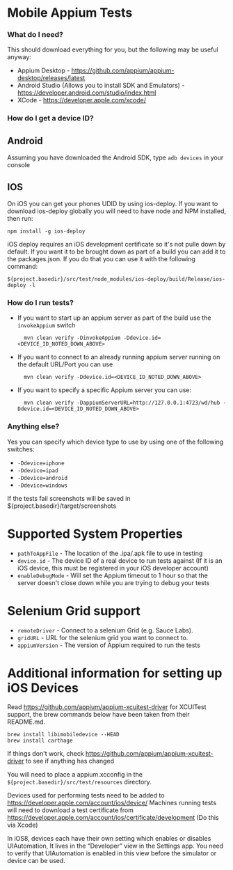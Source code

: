 Mobile Appium Tests
===================

### What do I need?

This should download everything for you, but the following may be useful anyway:

- Appium Desktop - https://github.com/appium/appium-desktop/releases/latest 
- Android Studio (Allows you to install SDK and Emulators) - https://developer.android.com/studio/index.html
- XCode - https://developer.apple.com/xcode/

### How do I get a device ID?

## Android

Assuming you have downloaded the Android SDK, type ```adb devices``` in your console

## IOS

On iOS you can get your phones UDID by using ios-deploy.  If you want to download ios-deploy globally you will need to have node and NPM installed, then run:

    npm install -g ios-deploy
    
iOS deploy requires an iOS development certificate so it's not pulle down by default.  If you want it to be brought down as part of a build you can add it to the packages.json.  If you do that you can use it with the following command:
    
    ${project.basedir}/src/test/node_modules/ios-deploy/build/Release/ios-deploy -l    

### How do I run tests?

- If you want to start up an appium server as part of the build use the `invokeAppium` switch

        mvn clean verify -DinvokeAppium -Ddevice.id=<DEVICE_ID_NOTED_DOWN_ABOVE>
        
- If you want to connect to an already running appium server running on the default URL/Port you can use
        
        mvn clean verify -Ddevice.id=<DEVICE_ID_NOTED_DOWN_ABOVE>
        
- If you want to specify a specific Appium server you can use:

        mvn clean verify -DappiumServerURL=http://127.0.0.1:4723/wd/hub -Ddevice.id=<DEVICE_ID_NOTED_DOWN_ABOVE>        
        
                
### Anything else?

Yes you can specify which device type to use by using one of the following switches:

- `-Ddevice=iphone`
- `-Ddevice=ipad`
- `-Ddevice=android`
- `-Ddevice=windows`

If the tests fail screenshots will be saved in ${project.basedir}/target/screenshots

# Supported System Properties

- `pathToAppFile` - The location of the .ipa/.apk file to use in testing
- `device.id` - The device ID of a real device to run tests against (If it is an iOS device, this must be registered in your iOS developer account)
- `enableDebugMode` - Will set the Appium timeout to 1 hour so that the server doesn't close down while you are trying to debug your tests

# Selenium Grid support

- `remoteDriver` - Connect to a selenium Grid (e.g. Sauce Labs).
- `gridURL` - URL for the selenium grid you want to connect to.
- `appiumVersion` - The version of Appium required to run the tests

# Additional information for setting up iOS Devices

Read https://github.com/appium/appium-xcuitest-driver for XCUITest support, the brew commands below have been taken from their README.md.

    brew install libimobiledevice --HEAD
    brew install carthage

If things don't work, check https://github.com/appium/appium-xcuitest-driver to see if anything has changed

You will need to place a appium.xcconfig in the `${project.basedir}/src/test/resources` directory.

Devices used for performing tests need to be added to https://developer.apple.com/account/ios/device/
Machines running tests will need to download a test certificate from https://developer.apple.com/account/ios/certificate/development (Do this via Xcode)

In iOS8, devices each have their own setting which enables or disables UIAutomation, It lives in the “Developer” view in the Settings app. You need to verify that UIAutomation is enabled in this view before the simulator or device can be used.